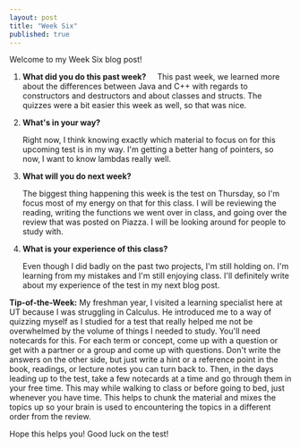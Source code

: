 ```yaml
---
layout: post
title: "Week Six"
published: true
---
```

Welcome to my Week Six blog post!

1. **What did you do this past week?**
    
    This past week, we learned more about the differences between Java and C++ with regards to constructors and destructors and about classes and structs. The quizzes were a bit easier this week as well, so that was nice. 
 
2. **What's in your way?**
	
	Right now, I think knowing exactly which material to focus on for this upcoming test is in my way. I'm getting a better hang of pointers, so now, I want to know lambdas really well. 
    
3. **What will you do next week?**

	The biggest thing happening this week is the test on Thursday, so I'm focus most of my energy on that for this class. I will be reviewing the reading, writing the functions we went over in class, and going over the review that was posted on Piazza. I will be looking around for people to study with.
    
4. **What is your experience of this class?**

    Even though I did badly on the past two projects, I'm still holding on. I'm learning from my mistakes and I'm still enjoying class. I'll definitely write about my experience of the test in my next blog post. 
  
**Tip-of-the-Week:**
	My freshman year, I visited a learning specialist here at UT because I was struggling in Calculus. He introduced me to a way of quizzing myself as I studied for a test that really helped me not be overwhelmed by the volume of things I needed to study. You'll need notecards for this. For each term or concept, come up with a question or get with a partner or a group and come up with questions. Don't write the answers on the other side, but just write a hint or a reference point in the book, readings, or lecture notes you can turn back to. Then, in the days leading up to the test, take a few notecards at a time and go through them in your free time. This may while walking to class or before going to bed, just whenever you have time. This helps to chunk the material and mixes the topics up so your brain is used to encountering the topics in a different order from the review.
  
Hope this helps you! Good luck on the test!
